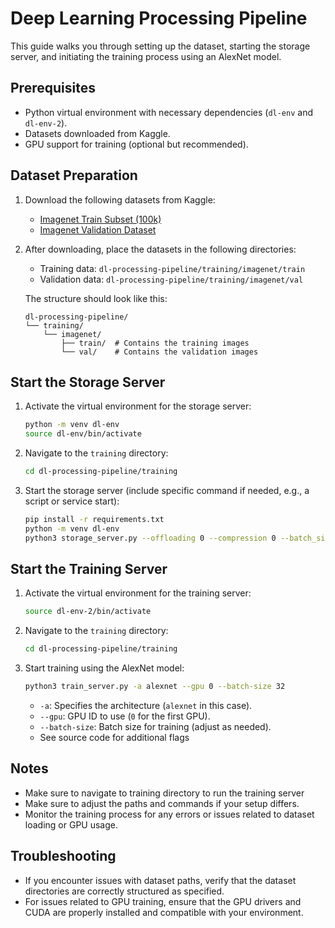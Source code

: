 # Deep Learning Processing Pipeline

This guide walks you through setting up the dataset, starting the storage server, and initiating the training process using an AlexNet model.

## Prerequisites

- Python virtual environment with necessary dependencies (`dl-env` and `dl-env-2`).
- Datasets downloaded from Kaggle.
- GPU support for training (optional but recommended).

## Dataset Preparation

1. Download the following datasets from Kaggle:
   - [Imagenet Train Subset (100k)](https://www.kaggle.com/datasets/tusonggao/imagenet-train-subset-100k/data)
   - [Imagenet Validation Dataset](https://www.kaggle.com/datasets/tusonggao/imagenet-validation-dataset)

2. After downloading, place the datasets in the following directories:
   - Training data: `dl-processing-pipeline/training/imagenet/train`
   - Validation data: `dl-processing-pipeline/training/imagenet/val`

   The structure should look like this:
   ```
   dl-processing-pipeline/
   └── training/
       └── imagenet/
           ├── train/  # Contains the training images
           └── val/    # Contains the validation images
   ```

## Start the Storage Server

1. Activate the virtual environment for the storage server:
   ```bash
   python -m venv dl-env
   source dl-env/bin/activate
   ```

2. Navigate to the `training` directory:
   ```bash
   cd dl-processing-pipeline/training
   ```

3. Start the storage server (include specific command if needed, e.g., a script or service start):
   ```bash
   pip install -r requirements.txt
   python -m venv dl-env
   python3 storage_server.py --offloading 0 --compression 0 --batch_size 16
   ```

## Start the Training Server

1. Activate the virtual environment for the training server:
   ```bash
   source dl-env-2/bin/activate
   ```

2. Navigate to the `training` directory:
   ```bash
   cd dl-processing-pipeline/training
   ```

3. Start training using the AlexNet model:
   ```bash
   python3 train_server.py -a alexnet --gpu 0 --batch-size 32
   ```

   - `-a`: Specifies the architecture (`alexnet` in this case).
   - `--gpu`: GPU ID to use (`0` for the first GPU).
   - `--batch-size`: Batch size for training (adjust as needed).
   - See source code for additional flags

## Notes
- Make sure to navigate to training directory to run the training server
- Make sure to adjust the paths and commands if your setup differs.
- Monitor the training process for any errors or issues related to dataset loading or GPU usage.

## Troubleshooting

- If you encounter issues with dataset paths, verify that the dataset directories are correctly structured as specified.
- For issues related to GPU training, ensure that the GPU drivers and CUDA are properly installed and compatible with your environment.
